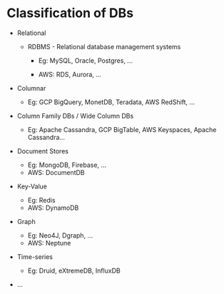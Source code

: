 # Classification of DBs

- Relational

  - RDBMS - Relational database management systems

    - Eg: MySQL, Oracle, Postgres, ...

    - AWS: RDS, Aurora, ...

- Columnar

  - Eg: GCP BigQuery, MonetDB, Teradata, AWS RedShift, ...

- Column Family DBs / Wide Column DBs

  - Eg: Apache Cassandra, GCP BigTable, AWS Keyspaces, Apache Cassandra...

- Document Stores

  - Eg: MongoDB, Firebase, ...
  - AWS: DocumentDB

- Key-Value

  - Eg: Redis
  - AWS: DynamoDB

- Graph

  - Eg: Neo4J, Dgraph, ...
  - AWS: Neptune

- Time-series

  - Eg: Druid, eXtremeDB, InfluxDB

- ...
